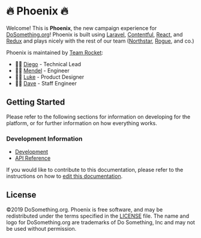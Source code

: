 # 🔥 Phoenix 🔥

Welcome! This is **Phoenix**, the new campaign experience for [DoSomething.org](https://www.dosomething.org)! Phoenix is built using [Laravel](https://laravel.com/docs), [Contentful](https://www.contentful.com), [React](https://reactjs.com/), and [Redux](http://redux.js.org) and plays nicely with the rest of our team \([Northstar](https://github.com/DoSomething/northstar), [Rogue](https://github.com/DoSomething/rogue), and co.\)

Phoenix is maintained by [Team Rocket](https://github.com/orgs/DoSomething/teams/team-rocket):

- 👨‍💻 [Diego](https://github.com/weerd) - Technical Lead
- 👨‍💻 [Mendel](https://github.com/mendelB) - Engineer
- 👨‍🎨 [Luke](https://github.com/lkpttn) - Product Designer
- 👨‍🔬 [Dave](https://github.com/DFurnes) - Staff Engineer

## Getting Started

Please refer to the following sections for information on developing for the platform, or for further information on how everything works.

### Development Information

- [Development](development/overview.md)
- [API Reference](api-reference/overview.md)

If you would like to contribute to this documentation, please refer to the instructions on how to [edit this documentation](contributing-instructions/edit-this-documentation.md).

## License

©2019 DoSomething.org. Phoenix is free software, and may be redistributed under the terms specified in the [LICENSE](https://github.com/DoSomething/phoenix/blob/dev/LICENSE) file. The name and logo for DoSomething.org are trademarks of Do Something, Inc and may not be used without permission.
